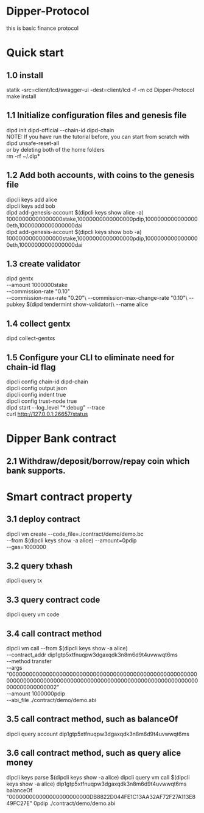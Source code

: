 # Dipper-Protocol
this is basic finance protocol


# Quick start
## 1.0 install
statik -src=client/lcd/swagger-ui -dest=client/lcd -f -m
cd Dipper-Protocol\
make install

## 1.1 Initialize configuration files and genesis file
dipd init dipd-official --chain-id dipd-chain\
NOTE: If you have run the tutorial before, you can start from scratch with \
dipd unsafe-reset-all\
or by deleting both of the home folders\
rm -rf ~/.dip*

## 1.2 Add both accounts, with coins to the genesis file
dipcli keys add alice\
dipcli keys add bob\
dipd add-genesis-account $(dipcli keys show alice -a) 10000000000000000stake,10000000000000000pdip,10000000000000000eth,10000000000000000dai\
dipd add-genesis-account $(dipcli keys show bob -a) 10000000000000000stake,10000000000000000pdip,10000000000000000eth,10000000000000000dai

## 1.3 create validator
dipd gentx\
  --amount 1000000stake\
  --commission-rate "0.10"\
  --commission-max-rate "0.20"\ 
  --commission-max-change-rate "0.10"\ 
  --pubkey $(dipd tendermint show-validator)\ 
  --name alice

## 1.4 collect gentx
dipd collect-gentxs


## 1.5 Configure your CLI to eliminate need for chain-id flag
dipcli config chain-id dipd-chain\
dipcli config output json\
dipcli config indent true\
dipcli config trust-node true\
dipd start --log_level "*:debug" --trace\
curl http://127.0.0.1:26657/status

# Dipper Bank contract
## 2.1 Withdraw/deposit/borrow/repay coin which bank supports.


# Smart contract property 
## 3.1 deploy contract
dipcli vm create --code_file=./contract/demo/demo.bc \
--from $(dipcli keys show -a alice) --amount=0pdip \
--gas=1000000

## 3.2 query txhash
dipcli query tx <txhash>

## 3.3 query contract code
dipcli query vm code <contract address>

## 3.4 call contract method <transfer>
dipcli vm call --from $(dipcli keys show -a alice) \
--contract_addr dip1gtp5xtfnuqpw3dgaxqdk3n8m6d9t4uvwwqt6ms \
--method transfer  \
--args  "00000000000000000000000000000000000000000000000000000000000000000000000000000000000000000000000000000000000000000000000000000002" \
--amount 1000000pdip \
--abi_file ./contract/demo/demo.abi

## 3.5 call contract method, such as balanceOf
dipcli query account dip1gtp5xtfnuqpw3dgaxqdk3n8m6d9t4uvwwqt6ms

## 3.6 call contract method, such as query alice money
dipcli keys parse $(dipcli keys show -a alice)
dipcli query vm call $(dipcli keys show -a alice) dip1gtp5xtfnuqpw3dgaxqdk3n8m6d9t4uvwwqt6ms balanceOf "000000000000000000000000DB8822D044FE1C13AA32AF72F27A113E849FC27E" 0pdip ./contract/demo/demo.abi
